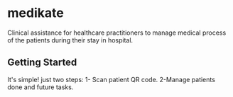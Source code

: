 # medikate

Clinical assistance for healthcare practitioners to manage medical process of the patients during their stay in hospital.

## Getting Started
It's simple! just two steps:
1- Scan patient QR code.
2-Manage patients done and future tasks.
